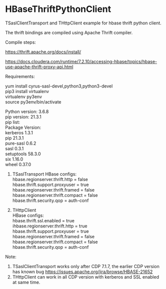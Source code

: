 # HBaseThriftPythonClient

TSaslClientTransport and THttpClient example for hbase thrift python client.

The thrift bindings are compiled using Apache Thrift compiler.

Compile steps:

https://thrift.apache.org/docs/install/

https://docs.cloudera.com/runtime/7.2.10/accessing-hbase/topics/hbase-use-apache-thrift-proxy-api.html

Requirements:

yum install cyrus-sasl-devel,python3,python3-devel  
pip3 install virtualenv  
virtualenv py3env  
source py3env/bin/activate  

Python version: 3.6.8  
pip version: 21.3.1  
pip list:  
Package    Version:  
kerberos   1.3.1  
pip        21.3.1  
pure-sasl  0.6.2  
sasl       0.3.1  
setuptools 58.3.0  
six        1.16.0  
wheel      0.37.0  

1. TSaslTransport
HBase configs:  
hbase.regionserver.thrift.http = false  
hbase.thrift.support.proxyuser = true  
hbase.regionserver.thrift.framed = false  
hbase.regionserver.thrift.compact = false  
hbase.thrift.security.qop = auth-conf  

2. THttpClient  
HBase configs:  
hbase.thrift.ssl.enabled = true  
ihbase.regionserver.thrift.http = true  
hbase.thrift.support.proxyuser = true  
hbase.regionserver.thrift.framed = false  
hbase.regionserver.thrift.compact = false  
hbase.thrift.security.qop = auth-conf  

Note:
1. TSaslClientTransport works only after CDP 7.1.7, the earlier CDP version has known bug https://issues.apache.org/jira/browse/HBASE-21652
2. THttpClient can work in all CDP version with kerberos and SSL enabled at same time.
